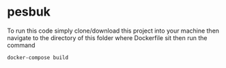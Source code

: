 # pesbuk

To run this code simply clone/download this project into your machine then navigate to the directory of this folder where Dockerfile sit then run the command

  	docker-compose build
